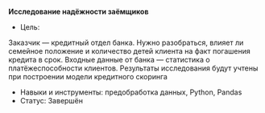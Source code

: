 **Исследование надёжности заёмщиков**
- Цель:

Заказчик — кредитный отдел банка. Нужно разобраться, влияет ли семейное положение и количество детей клиента на факт погашения кредита в срок. Входные данные от банка — статистика о платёжеспособности клиентов. Результаты исследования будут учтены при построении модели кредитного скоринга
- Навыки и инструменты: предобработка данных, Python, Pandas
- Статус: Завершён
